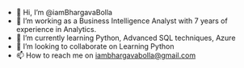 - 👋 Hi, I’m @iamBhargavaBolla
- 👀 I’m working as a Business Intelligence Analyst with 7 years of experience in Analytics.
- 🌱 I’m currently learning Python, Advanced SQL techniques, Azure
- 💞️ I’m looking to collaborate on Learning Python
- 📫 How to reach me on iambhargavabolla@gmail.com

<!---
iamBhargavaBolla/iamBhargavaBolla is a ✨ special ✨ repository because its `README.md` (this file) appears on your GitHub profile.
You can click the Preview link to take a look at your changes.
--->
